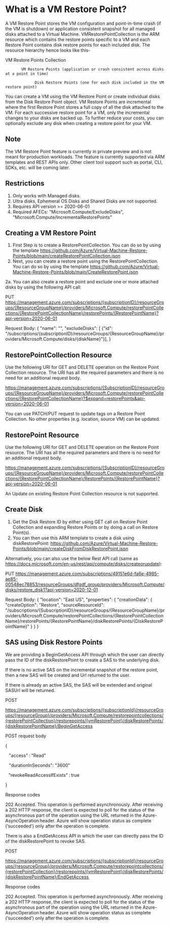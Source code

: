 # What is a VM Restore Point? 

A VM Restore Point stores the VM configuration and point-in-time crash (if the VM is shutdown) or application consistent snapshot for all managed disks attached to a Virtual Machine. VMRestorePointCollection is the ARM resource which contains the restore points specific to a VM and each Restore Point contains disk restore points for each included disk. The resource hierarchy hence looks like this-


   VM Restore Points Collection

           VM Restore Points (application or crash consistent across disks at a point in time)
    
                 Disk Restore Points (one for each disk included in the VM restore point)

You can create a VM using the VM Restore Point or create individual disks from the Disk Restore Point object. VM Restore Points are incremental where the first Restore Point stores a full copy of all the disk attached to the VM. For each successive restore point for a VM, only the incremental changes to your disks are backed up. To further reduce your costs, you can optionally exclude any disk when creating a restore point for your VM. 

## Note
The VM Restore Point feature is currently in private preview and is not meant for production workloads. The feature is currently supported via ARM templates and REST APIs only. Other client tool support such as portal, CLI, SDKs, etc. will be coming later. 

## Restrictions
1. Only works with Managed disks.
2. Ultra disks, Ephemeral OS Disks and Shared Disks are not supported.
3. Requires API version >= 2020-06-01
4. Required AFECs: "Microsoft.Compute/ExcludeDisks", "Microsoft.Compute/IncrementalRestorePoints"


## Creating a VM Restore Point
1. First Step is to create a RestorePointCollection. You can do so by using the template https://github.com/Azure/Virtual-Machine-Restore-Points/blob/main/createRestorePointCollection.json
2. Next, you can create a restore point using the RestorePointCollection. You can do so by using the template https://github.com/Azure/Virtual-Machine-Restore-Points/blob/main/CreateRestorePoint.json

2a. You can also create a restore point and exclude one or more attached disks by using the following API call:

PUT https://management.azure.com/subscriptions/{subscriptionID}/resourceGroups/{ResourceGroupName}/providers/Microsoft.Compute/restorePointCollections/{RestorePointCollectionName}/restorePoints/{RestorePointName}?api-version=2020-06-01

Request Body:
{
"name": "<RestorePointName>",
"excludeDisks": [ {"id": "/subscriptions/{subscriptionID}/resourceGroups/{ResourceGroupName}/providers/Microsoft.Compute/disks/{diskName}"}],
}

## RestorePointCollection Resource
Use the following URI for GET and DELETE operation on the Restore Point Collection resource. The URI has all the required parameters and there is no need for an additional request body.

https://management.azure.com/subscriptions/{SubscriptionID}/resourceGroups/{ResourceGroupName}/providers/Microsoft.Compute/restorePointCollections/{RestorePointCollectionName}?$expand=restorePoints&api-version=2020-06-01
 
You can use PATCH/PUT request to update tags on a Restore Point Collection. No other properties (e.g. location, source VM) can be updated. 

## RestorePoint Resource
Use the following URI for GET and DELETE operation on the Restore Point resource. The URI has all the required parameters and there is no need for an additional request body.

https://management.azure.com/subscriptions/{SubscriptionID}/resourceGroups/{ResourceGroupName}/providers/Microsoft.Compute/restorePointCollections/{RestorePointCollectionName}/RestorePoints/{RestorePointName}?api-version=2020-06-01
 
An Update on existing Restore Point Collection resource is not supported. 

## Create Disk

1. Get the Disk Restore ID by either using GET call on Restore Point Collection and expanding Restore Points or by doing a call on Restore Point(s). 
2. You can then use this ARM template to create a disk using diskRestorePoint: https://github.com/Azure/Virtual-Machine-Restore-Points/blob/main/createDiskFromDiskRestorePoint.json

Alternatively, you can also use the below Rest API call (same as https://docs.microsoft.com/en-us/rest/api/compute/disks/createorupdate):

PUT https://management.azure.com/subscriptions/49151e6d-fa6e-4985-ae85-00548ec78853/resourceGroups/dfgdf_group/providers/Microsoft.Compute/disks/restore_disk1?api-version=2020-12-01

Request Body:
{
"location": "East US",
"properties": {
"creationData": {
"createOption": "Restore",
"sourceResourceId": "/subscriptions/{SubscriptionID}/resourceGroups/{ResourceGroupName}/providers/Microsoft.Compute/restorePointCollections/{RestorePointCollectionName}/restorePoints/{RestorePointName}/diskRestorePoints/{DiskRestorePointName}"
}
}
}

## SAS using Disk Restore Points

We are providing a BeginGetAccess API through which the user can directly pass the ID of the diskRestorePoint to create a SAS to the underlying disk. 

   If there is no active SAS on the incremental snapshot of the restore point, then a new SAS will be created and Url returned to the user. 

   If there is already an active SAS, the SAS will be extended and original SASUrl will be returned. 

POST  

https://management.azure.com/subscriptions/{subscriptionId}/resourceGroups/{resourceGroup}/providers/Microsoft.Compute/restorepointcollections/{restorePointCollection}/restorepoints/{vmRestorePoint}/diskRestorePoints/{diskRestorePointName}/BeginGetAccess

POST request body  

{  

    "access" : "Read"  

    "durationInSeconds": "3600"  

    "revokeReadAccessIfExists" : true  

}

Response codes  

202 Accepted. This operation is performed asynchronously. After receiving a 202 HTTP response, the client is expected to poll for the status of the asynchronous part of the operation using the URL returned in the Azure-AsyncOperation header. Azure will show operation status as complete (‘succeeded’) only after the operation is complete.  

There is also a EndGetAccess API in which the user can directly pass the ID of the diskRestorePoint to revoke SAS.

POST  

https://management.azure.com/subscriptions/{subscriptionId}/resourceGroups/{resourceGroup}/providers/Microsoft.Compute/restorepointcollections/{restorePointCollection}/restorepoints/{vmRestorePoint}/diskRestorePoints/{diskRestorePointName}/EndGetAccess  

Response codes  

202 Accepted. This operation is performed asynchronously. After receiving a 202 HTTP response, the client is expected to poll for the status of the asynchronous part of the operation using the URL returned in the Azure-AsyncOperation header. Azure will show operation status as complete (‘succeeded’) only after the operation is complete.  

